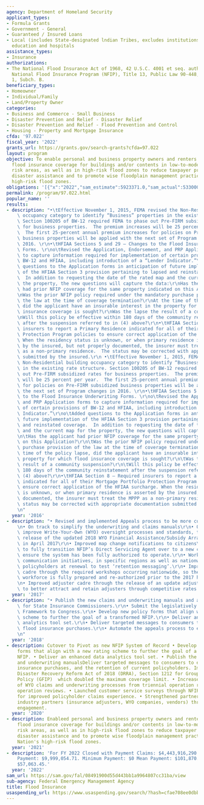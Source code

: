 ```yaml
---
agency: Department of Homeland Security
applicant_types:
- Formula Grants
- Government - General
- Guaranteed / Insured Loans
- Local (includes State-designated lndian Tribes, excludes institutions of higher
  education and hospitals
assistance_types:
- Insurance
authorizations:
- The National Flood Insurance Act of 1968, 42 U.S.C. 4001 et seq. authorized the
  National Flood Insurance Program (NFIP), Title 13, Public Law 90-448, 44  CFR, Ch.
  1, Subch. B.
beneficiary_types:
- Homeowner
- Individual/Family
- Land/Property Owner
categories:
- Business and Commerce - Small Business
- Disaster Prevention and Relief - Disaster Relief
- Disaster Prevention and Relief - Flood Prevention and Control
- Housing - Property and Mortgage Insurance
cfda: '97.022'
fiscal_year: '2022'
grants_url: https://grants.gov/search-grants?cfda=97.022
layout: program
objective: To enable personal and business property owners and renters to purchase
  flood insurance coverage for buildings and/or contents in low-to-moderate flood
  risk areas, as well as in high-risk flood zones to reduce taxpayer provided federal
  disaster assistance and to promote wise floodplain management practices in the Nation's
  high-risk flood zones.
obligations: '[{"x":"2022","sam_estimate":5923371.0,"sam_actual":5330000000.0,"usa_spending_actual":92248.31000000001},{"x":"2023","sam_estimate":7522000000.0,"sam_actual":0.0,"usa_spending_actual":1058877.6700000002},{"x":"2024","sam_estimate":3574570000.0,"sam_actual":0.0,"usa_spending_actual":141922.75}]'
permalink: /program/97.022.html
popular_name: ''
results:
- description: "•\tEffective November 1, 2015, FEMA revised the Non-Residential building\
    \ occupancy category to identify “Business” properties in the existing rate structure.\
    \ Section 100205 of BW-12 required FEMA to phase out Pre-FIRM subsidized rates\
    \ for business properties.  The premium increases will be 25 percent per year.\
    \  The first 25-percent annual premium increases for policies on Pre-FIRM subsidized\
    \ business properties will be applied with the next set of Program changes in\
    \ 2016. \r\n•\tHFIAA Sections 5 and 29 – Changes to the Flood Insurance Underwriting\
    \ Forms. \r\no\tRevised the Application, Endorsement, and PRP Application forms\
    \ to capture information required for implementation of certain provisions of\
    \ BW-12 and HFIAA, including introduction of a “Lender Indicator.”\r\no\tAdded\
    \ questions to the Application forms in anticipation of future implementation\
    \ of the HFIAA Section 3 provision pertaining to lapsed and reinstated coverage.\
    \  In addition to requesting the date of the rated map and the current map for\
    \ the property, the new questions will capture the data:\r\nHas the applicant\
    \ had prior NFIP coverage for the same property indicated on this Application?\r\
    \nWas the prior NFIP policy required under the mandatory purchase provision of\
    \ the law at the time of coverage termination?\r\nAt the time of the policy lapse,\
    \ did the applicant have an insurable interest in the property for which flood\
    \ insurance coverage is sought?\r\nWas the lapse the result of a community suspension?\r\
    \nWill this policy be effective within 180 days of the community reinstatement\
    \ after the suspension referred to in (4) above?\r\n•\tHFIAA Section 8 – Required\
    \ insurers to report a Primary Residence indicated for all of their Mortgage Portfolio\
    \ Protection Program policies to ensure correct application of the HFIAA surcharge.\
    \ When the residency status is unknown, or when primary residence is asserted\
    \ by the insured, but not properly documented, the insurer must treat the MPPP\
    \ as a non-primary residence.  The status may be corrected with appropriate documentation\
    \ submitted by the insured.\r\n •\tEffective November 1, 2015, FEMA revised the\
    \ Non-Residential building occupancy category to identify “Business” properties\
    \ in the existing rate structure. Section 100205 of BW-12 required FEMA to phase\
    \ out Pre-FIRM subsidized rates for business properties.  The premium increases\
    \ will be 25 percent per year.  The first 25-percent annual premium increases\
    \ for policies on Pre-FIRM subsidized business properties will be applied with\
    \ the next set of Program changes in 2016. \r\n•\tHFIAA Sections 5 and 29 – Changes\
    \ to the Flood Insurance Underwriting Forms. \r\no\tRevised the Application, Endorsement,\
    \ and PRP Application forms to capture information required for implementation\
    \ of certain provisions of BW-12 and HFIAA, including introduction of a “Lender\
    \ Indicator.”\r\no\tAdded questions to the Application forms in anticipation of\
    \ future implementation of the HFIAA Section 3 provision pertaining to lapsed\
    \ and reinstated coverage.  In addition to requesting the date of the rated map\
    \ and the current map for the property, the new questions will capture the data:\r\
    \n\tHas the applicant had prior NFIP coverage for the same property indicated\
    \ on this Application?\r\n\tWas the prior NFIP policy required under the mandatory\
    \ purchase provision of the law at the time of coverage termination?\r\n\tAt the\
    \ time of the policy lapse, did the applicant have an insurable interest in the\
    \ property for which flood insurance coverage is sought?\r\n\tWas the lapse the\
    \ result of a community suspension?\r\n\tWill this policy be effective within\
    \ 180 days of the community reinstatement after the suspension referred to in\
    \ (4) above?\r\n•\tHFIAA Section 8 – Required insurers to report a Primary Residence\
    \ indicated for all of their Mortgage Portfolio Protection Program policies to\
    \ ensure correct application of the HFIAA surcharge. When the residency status\
    \ is unknown, or when primary residence is asserted by the insured, but not properly\
    \ documented, the insurer must treat the MPPP as a non-primary residence.  The\
    \ status may be corrected with appropriate documentation submitted by the insured.\r\
    \n"
  year: '2016'
- description: "• Revised and implemented Appeals process to be more customer friendly\r\
    \n• On track to simplify the underwriting and claims manuals\r\n• On track to\
    \ improve Write-Your-Own (WYO) oversight processes and standards, to include the\
    \ release of the updated 2018 WYO Financial Assistance/Subsidy Arrangement (“Arrangement”)\
    \ in April 2017\r\n• Improved map change notifications to citizens\r\n• Working\
    \ to fully transition NFIP’s Direct Servicing Agent over to a new contractor and\
    \ ensure the system has been fully authorized to operate.\r\n• Working on several\
    \ communication initiatives, in specific regions as well as nationwide, targeting\
    \ policyholders at renewal to test ‘retention messaging’.\r\n• Improving the adjuster\
    \ cadre through the required workshops occurring nationwide, so the adjusting\
    \ workforce is fully prepared and re-authorized prior to the 2017 hurricane season.\r\
    \n• Improved adjuster cadre through the release of an update adjuster fee schedule\
    \ to better attract and retain adjusters through competitive rates.     \r\n"
  year: '2017'
- description: "• Publish the new claims and underwriting manuals and an NFIP guide\
    \ for State Insurance Commissioners.\r\n• Submit the legislatively required Affordability\
    \ Framework to Congress.\r\n• Develop new policy forms that align with a new rating\
    \ scheme to further the goal of a transformed NFIP.\r\n• Deliver an enhanced data\
    \ analytics tool set.\r\n• Deliver targeted messages to consumers to encourage\
    \ flood insurance purchases.\r\n• Automate the appeals process to enhance efficiencies.\r\
    \n"
  year: '2018'
- description: Cutover to Pivot as new NFIP System of Record • Develop new policy
    forms that align with a new rating scheme to further the goal of a transformed
    NFIP. • Deliver an enhanced data analytics tool set. • Publish the updated claims
    and underwriting manualsDeliver targeted messages to consumers to encourage flood
    insurance purchases, and the retention of current policyholders. Implemented the
    Disaster Recovery Reform Act of 2018 (DRRA), Section 1212 for Group Flood Insurance
    Policy (GFIP)  which doubled the maximum coverage limit. • Increased oversight
    of WYO claims and underwriting processes from triennial operation reviews to annual
    operation reviews. • Launched customer service surveys through NFIP Direct Lab
    for improved policyholder claims experience. • Strengthened partnerships with
    industry partners (insurance adjusters, WYO companies, vendors) through increased
    engagement.
  year: '2020'
- description: Enableed personal and business property owners and renters to purchase
    flood insurance coverage for buildings and/or contents in low-to-moderate flood
    risk areas, as well as in high-risk flood zones to reduce taxpayer provided federal
    disaster assistance and to promote wise floodplain management practices in the
    Nation's high-risk flood zones.
  year: '2021'
- description: 'For FY 2022 Closed with Payment Claims: $4,443,916,290.84 Maximum
    Payment: $9,999,054.71. Minimum Payment: $0 Mean Payment: $101,870.95 Median Payment:
    $57,063.45.'
  year: '2022'
sam_url: https://sam.gov/fal/08491900d55d443bb1a9964807cc31ba/view
sub-agency: Federal Emergency Management Agency
title: Flood Insurance
usaspending_url: https://www.usaspending.gov/search/?hash=cfae708ee0dbb24f28a5004414aa1b15
---
```


